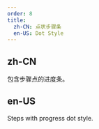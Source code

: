 ```yaml
---
order: 8
title:
  zh-CN: 点状步骤条
  en-US: Dot Style
---
```


## zh-CN

包含步骤点的进度条。

## en-US

Steps with progress dot style.


